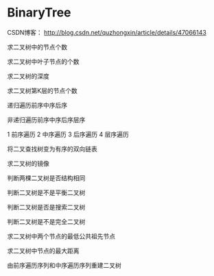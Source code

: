 # BinaryTree
CSDN博客： http://blog.csdn.net/quzhongxin/article/details/47066143

求二叉树中的节点个数

求二叉树中叶子节点的个数

求二叉树的深度

求二叉树第K层的节点个数

递归遍历前序中序后序

非递归遍历前序中序后序层序

1 前序遍历
2 中序遍历
3 后序遍历
4 层序遍历

将二叉查找树变为有序的双向链表

求二叉树的镜像

判断两棵二叉树是否结构相同

判断二叉树是不是平衡二叉树

判断二叉树是否是搜索二叉树

判断二叉树是不是完全二叉树

求二叉树中两个节点的最低公共祖先节点

求二叉树中节点的最大距离

由前序遍历序列和中序遍历序列重建二叉树
